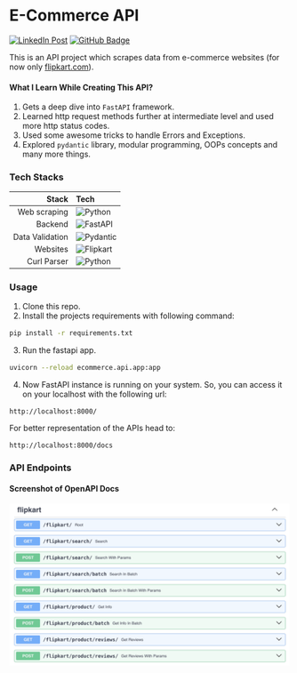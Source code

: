# E-Commerce API

[![LinkedIn Post](https://img.shields.io/badge/LinkedIn-0A66C2?logo=linkedin&logoColor=fff&style=flat-square)](https://www.linkedin.com/posts/arv-anshul_fastapi-api-ecommerce-activity-7128575593570340864-WE2m?utm_source=share&utm_medium=member_desktop)
[![GitHub Badge](https://img.shields.io/badge/GitHub-181717?logo=github&logoColor=fff&style=flat-square)](https://github.com/arv-anshul)

This is an API project which scrapes data from e-commerce websites (for now only [flipkart.com](https://flipkart.com)).

#### What I Learn While Creating This API?

1. Gets a deep dive into `FastAPI` framework.
2. Learned http request methods further at intermediate level and used more http status codes.
3. Used some awesome tricks to handle Errors and Exceptions.
4. Explored `pydantic` library, modular programming, OOPs concepts and many more things.

### Tech Stacks

|           Stack | Tech                                                                                                        |
| --------------: | :---------------------------------------------------------------------------------------------------------- |
|    Web scraping | ![Python](https://img.shields.io/badge/Beautiful%20Soup-3776AB?logo=python&logoColor=fff&style=flat-square) |
|         Backend | ![FastAPI](https://img.shields.io/badge/FastAPI-009688?logo=fastapi&logoColor=fff&style=flat-square)        |
| Data Validation | ![Pydantic](https://img.shields.io/badge/Pydantic-E92063?logo=pydantic&logoColor=fff&style=flat-square)     |
|        Websites | ![Flipkart](https://img.shields.io/badge/Flipkart-2874F0?logo=flipkart&logoColor=fff&style=flat-square)     |
|     Curl Parser | ![Python](https://img.shields.io/badge/Curler-%40me-3776AB?logo=python&logoColor=fff&style=flat-square)     |

### Usage

1. Clone this repo.
2. Install the projects requirements with following command:

```sh
pip install -r requirements.txt
```

3. Run the fastapi app.

```sh
uvicorn --reload ecommerce.api.app:app
```

4. Now FastAPI instance is running on your system. So, you can access it on your localhost with the following url:

```url
http://localhost:8000/
```

For better representation of the APIs head to:

```url
http://localhost:8000/docs
```

### API Endpoints

#### Screenshot of OpenAPI Docs

![OpenAPI Docs](assets/flipkart-api-routes.png "Flipkart API Routes")
